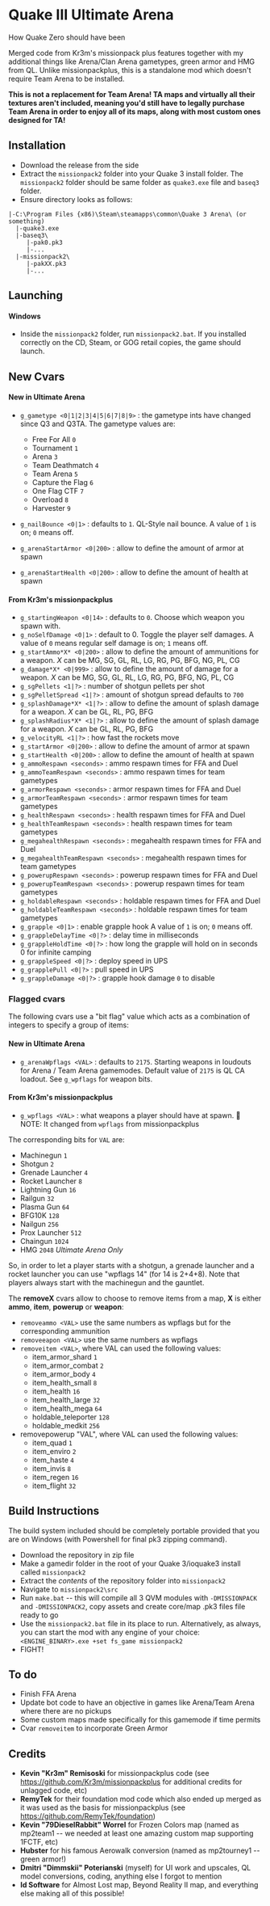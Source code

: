 # Quake III Ultimate Arena
How Quake Zero should have been

Merged code from Kr3m's missionpack plus features together with my additional things like Arena/Clan Arena gametypes, green armor and HMG from QL. Unlike missionpackplus, this is a standalone mod which doesn't require Team Arena to be installed.
 
**This is not a replacement for Team Arena! TA maps and virtually all their textures aren't included, meaning you'd still have to legally purchase Team Arena in order to enjoy all of its maps, along with most custom ones designed for TA!**

## Installation
 - Download the release from the side
 - Extract the ```missionpack2``` folder into your Quake 3 install folder. The ```missionpack2``` folder should be same folder as ```quake3.exe``` file and ```baseq3``` folder.
 - Ensure directory looks as follows:
 ```
|-C:\Program Files {x86)\Steam\steamapps\common\Quake 3 Arena\ (or something)
   |-quake3.exe
   |-baseq3\
      |-pak0.pk3
      |-...
   |-missionpack2\
      |-pakXX.pk3
      |-...
 ```

## Launching
#### Windows
 - Inside the ```missionpack2``` folder, run ```missionpack2.bat```. If you installed correctly on the CD, Steam, or GOG retail copies, the game should launch.

## New Cvars

#### New in Ultimate Arena
* ```g_gametype <0|1|2|3|4|5|6|7|8|9>``` : the gametype ints have changed since Q3 and Q3TA. The gametype values are:

  - Free For All ```0```
  - Tournament ```1```
  - Arena ```3```
  - Team Deathmatch ```4```
  - Team Arena ```5```
  - Capture the Flag ```6```
  - One Flag CTF ```7```
  - Overload ```8```
  - Harvester ```9```
* ```g_nailBounce <0|1>``` : defaults to ```1```.  QL-Style nail bounce. A value of ```1``` is on; ```0``` means off.
* ```g_arenaStartArmor <0|200>``` : allow to define the amount of armor at spawn
* ```g_arenaStartHealth <0|200>``` : allow to define the amount of health at spawn

#### From Kr3m's missionpackplus
* ```g_startingWeapon <0|14>``` : defaults to ```0```.  Choose which weapon you spawn with.
* ```g_noSelfDamage <0|1>``` : default to 0. Toggle the player self damages. A value of ```0``` means regular self damage is on; ```1``` means off.
* ```g_startAmmo*X* <0|200>``` : allow to define the amount of ammunitions for a weapon. *X* can be MG, SG, GL, RL, LG, RG, PG, BFG, NG, PL, CG
* ```g_damage*X* <0|999>``` : allow to define the amount of damage for a weapon. *X* can be MG, SG, GL, RL, LG, RG, PG, BFG, NG, PL, CG
* ```g_sgPellets <1|?>``` : number of shotgun pellets per shot
* ```g_sgPelletSpread <1|?>``` : amount of shotgun spread defaults to ```700```
* ```g_splashDamage*X* <1|?>``` : allow to define the amount of splash damage for a weapon. *X* can be GL, RL, PG, BFG
* ```g_splashRadius*X* <1|?>``` : allow to define the amount of splash damage for a weapon. *X* can be GL, RL, PG, BFG
* ```g_velocityRL <1|?>``` : how fast the rockets move
* ```g_startArmor <0|200>``` : allow to define the amount of armor at spawn
* ```g_startHealth <0|200>``` : allow to define the amount of health at spawn
* ```g_ammoRespawn <seconds>``` : ammo respawn times for FFA and Duel
* ```g_ammoTeamRespawn <seconds>``` : ammo respawn times for team gametypes
* ```g_armorRespawn <seconds>``` : armor respawn times for FFA and Duel
* ```g_armorTeamRespawn <seconds>``` : armor respawn times for team gametypes
* ```g_healthRespawn <seconds>``` : health respawn times for FFA and Duel
* ```g_healthTeamRespawn <seconds>``` : health respawn times for team gametypes
* ```g_megahealthRespawn <seconds>``` : megahealth respawn times for FFA and Duel
* ```g_megahealthTeamRespawn <seconds>``` : megahealth respawn times for team gametypes
* ```g_powerupRespawn <seconds>``` : powerup respawn times for FFA and Duel
* ```g_powerupTeamRespawn <seconds>``` : powerup respawn times for team gametypes
* ```g_holdableRespawn <seconds>``` : holdable respawn times for FFA and Duel
* ```g_holdableTeamRespawn <seconds>``` : holdable respawn times for team gametypes
* ```g_grapple <0|1>``` : enable grapple hook A value of ```1``` is on; ```0``` means off.
* ```g_grappleDelayTime <0|?>``` : delay time in milliseconds
* ```g_grappleHoldTime <0|?>``` : how long the grapple will hold on in seconds 0 for infinite camping
* ```g_grappleSpeed <0|?>``` : deploy speed in UPS
* ```g_grapplePull <0|?>``` : pull speed in UPS
* ```g_grappleDamage <0|?>``` : grapple hook damage ```0``` to disable

### Flagged cvars

The following cvars use a "bit flag" value which acts as a combination of integers to specify a group of items:

#### New in Ultimate Arena
* ```g_arenaWpflags <VAL>``` : defaults to ```2175```.  Starting weapons in loudouts for Arena / Team Arena gamemodes. Default value of ```2175``` is QL CA loadout. See ```g_wpflags``` for weapon bits.

#### From Kr3m's missionpackplus
* ```g_wpflags <VAL>``` : what weapons a player should have at spawn. &#x1F536; NOTE: It changed from ```wpflags``` from missionpackplus
  
The corresponding bits for ```VAL``` are:

* Machinegun	```1```
* Shotgun	```2```
* Grenade Launcher	```4```
* Rocket Launcher	```8```
* Lightning Gun	```16```
* Railgun	```32```
* Plasma Gun	```64```
* BFG10K	```128```
* Nailgun ```256```
* Prox Launcher ```512```
* Chaingun ```1024```
* HMG ```2048``` *Ultimate Arena Only*

So, in order to let a player starts with a shotgun, a grenade launcher and a rocket launcher you can use "wpflags 14" (for 14 is 2+4+8). Note that players always start with the machinegun and the gauntlet.

The **removeX** cvars allow to choose to remove items from a map, **X** is either **ammo**, **item**, **powerup** or **weapon**:

* ```removeammo <VAL>``` use the same numbers as wpflags but for the corresponding ammunition
* ```removeeapon <VAL>``` use the same numbers as wpflags
* ```removeitem <VAL>```, where VAL can used the following values:
  * item_armor_shard ```1```
  * item_armor_combat ```2```
  * item_armor_body ```4```
  * item_health_small ```8```
  * item_health ```16```
  * item_health_large ```32```
  * item_health_mega ```64```
  * holdable_teleporter ```128```
  * holdable_medkit ```256```
 * removepowerup "VAL", where VAL can used the following values:
   * item_quad ```1```
   * item_enviro ```2```
   * item_haste ```4```
   * item_invis ```8```
   * item_regen ```16```
   * item_flight ```32```

## Build Instructions
The build system included should be completely portable provided that you are on Windows (with Powershell for final pk3 zipping command).
- Download the repository in zip file
- Make a gamedir folder in the root of your Quake 3/ioquake3 install called `missionpack2`
- Extract the *contents* of the repository folder into `missionpack2`
- Navigate to `missionpack2\src`
- Run `make.bat` -- this will compile all 3 QVM modules with `-DMISSIONPACK` and `-DMISSIONPACK2`, copy assets and create core/map .pk3 files file ready to go
- Use the `missionpack2.bat` file in its place to run. Alternatively, as always, you can start the mod with any engine of your choice:
  `<ENGINE_BINARY>.exe +set fs_game missionpack2`
- FIGHT!

## To do
- Finish FFA Arena
- Update bot code to have an objective in games like Arena/Team Arena where there are no pickups
- Some custom maps made specifically for this gamemode if time permits
- Cvar ```removeitem``` to incorporate Green Armor


 ## Credits
 - **Kevin "Kr3m" Remisoski** for missionpackplus code (see <https://github.com/Kr3m/missionpackplus> for additional credits for unlagged code, etc)
 - **RemyTek** for their foundation mod code which also ended up merged as it was used as the basis for missionpackplus (see <https://github.com/RemyTek/foundation>)
 - **Kevin "79DieselRabbit" Worrel** for Frozen Colors map (named as mp2team1 -- we needed at least one amazing custom map supporting 1FCTF, etc)
 - **Hubster** for his famous Aerowalk conversion (named as mp2tourney1 -- green armor!)
 - **Dmitri "Dimmskii" Poterianski** (myself) for UI work and upscales, QL model conversions, coding, anything else I forgot to mention
 - **Id Software** for Almost Lost map, Beyond Reality II map, and everything else making all of this possible!
